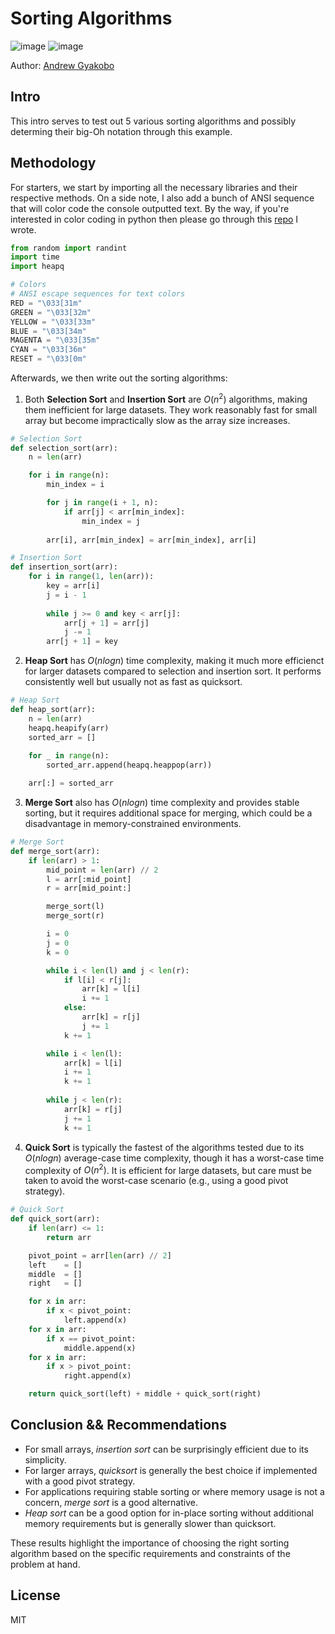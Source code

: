 # Sorting Algorithms

![image](https://img.shields.io/badge/Python-FFD43B?style=for-the-badge&logo=python&logoColor=blue)
![image](https://img.shields.io/badge/windows%20terminal-4D4D4D?style=for-the-badge&logo=windows%20terminal&logoColor=white)

Author: [Andrew Gyakobo](https://github.com/Gyakobo)

## Intro

This intro serves to test out 5 various sorting algorithms and possibly determing their big-Oh notation through this example.

## Methodology

For starters, we start by importing all the necessary libraries and their respective methods. On a side note, I also add a bunch of ANSI sequence that will color code the console outputted text. By the way, if you're interested in color coding in python then please go through this [repo](https://github.com/Gyakobo/python-colored-console-output) I wrote.

```python
from random import randint
import time
import heapq

# Colors
# ANSI escape sequences for text colors
RED = "\033[31m"
GREEN = "\033[32m"
YELLOW = "\033[33m"
BLUE = "\033[34m"
MAGENTA = "\033[35m"
CYAN = "\033[36m"
RESET = "\033[0m"
```

Afterwards, we then write out the sorting algorithms:

1) Both **Selection Sort** and **Insertion Sort** are $O(n^{2})$ algorithms, making them inefficient for large datasets. They work reasonably fast for small array but become impractically slow as the array size increases.

```python
# Selection Sort
def selection_sort(arr):
    n = len(arr)

    for i in range(n):
        min_index = i

        for j in range(i + 1, n):
            if arr[j] < arr[min_index]:
                min_index = j
        
        arr[i], arr[min_index] = arr[min_index], arr[i]

# Insertion Sort
def insertion_sort(arr):
    for i in range(1, len(arr)):
        key = arr[i]
        j = i - 1
        
        while j >= 0 and key < arr[j]:
            arr[j + 1] = arr[j]
            j -= 1
        arr[j + 1] = key
```

2) **Heap Sort** has $O(n log n)$ time complexity, making it much more efficienct for larger datasets compared to selection and insertion sort. It performs consistently well but usually not as fast as quicksort.

```python
# Heap Sort
def heap_sort(arr):
    n = len(arr)
    heapq.heapify(arr)
    sorted_arr = []
    
    for _ in range(n):
        sorted_arr.append(heapq.heappop(arr))

    arr[:] = sorted_arr 
```

3) **Merge Sort** also has $O(n log n)$ time complexity and provides stable sorting, but it requires additional space for merging, which could be a disadvantage in memory-constrained environments.

```python
# Merge Sort
def merge_sort(arr):
    if len(arr) > 1:
        mid_point = len(arr) // 2
        l = arr[:mid_point]
        r = arr[mid_point:] 

        merge_sort(l) 
        merge_sort(r) 

        i = 0
        j = 0
        k = 0

        while i < len(l) and j < len(r):
            if l[i] < r[j]:
                arr[k] = l[i]
                i += 1
            else:
                arr[k] = r[j]
                j += 1
            k += 1

        while i < len(l):
            arr[k] = l[i]
            i += 1
            k += 1
        
        while j < len(r):
            arr[k] = r[j]
            j += 1
            k += 1
```

4) **Quick Sort** is typically the fastest of the algorithms tested due to its $O(n log n)$ average-case time complexity, though it has a worst-case time complexity of $O(n^{2})$. It is efficient for large datasets, but care must be taken to avoid the worst-case scenario (e.g., using a good pivot strategy).

```python
# Quick Sort
def quick_sort(arr):
    if len(arr) <= 1:
        return arr

    pivot_point = arr[len(arr) // 2]
    left    = [] 
    middle  = [] 
    right   = [] 

    for x in arr:
        if x < pivot_point:
            left.append(x)
    for x in arr:
        if x == pivot_point:
            middle.append(x)
    for x in arr:
        if x > pivot_point:
            right.append(x)

    return quick_sort(left) + middle + quick_sort(right)
```

## Conclusion && Recommendations

* For small arrays, *insertion sort* can be surprisingly efficient due to its simplicity.
* For larger arrays, *quicksort* is generally the best choice if implemented with a good pivot strategy.
* For applications requiring stable sorting or where memory usage is not a concern, *merge sort* is a good alternative.
* *Heap sort* can be a good option for in-place sorting without additional memory requirements but is generally slower than quicksort.

These results highlight the importance of choosing the right sorting algorithm based on the specific requirements and constraints of the problem at hand. 

## License
MIT